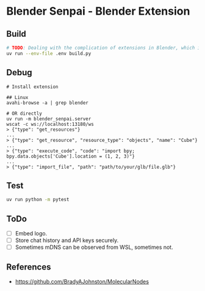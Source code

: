 # Blender Senpai - Blender Extension

## Build

```sh
# TODO: Dealing with the complication of extensions in Blender, which is launched for builds.
uv run --env-file .env build.py
```

## Debug

```console
# Install extension

## Linux
avahi-browse -a | grep blender

# OR directly
uv run -m blender_senpai.server
wscat -c ws://localhost:13180/ws
> {"type": "get_resources"}
...
> {"type": "get_resource", "resource_type": "objects", "name": "Cube"}
...
> {"type": "execute_code", "code": "import bpy; bpy.data.objects['Cube'].location = (1, 2, 3)"}
...
> {"type": "import_file", "path": "path/to/your/glb/file.glb"}
```

## Test

```sh
uv run python -m pytest
```

## ToDo

- [ ] Embed logo.
- [ ] Store chat history and API keys securely.
- [ ] Sometimes mDNS can be observed from WSL, sometimes not.

## References

- https://github.com/BradyAJohnston/MolecularNodes
